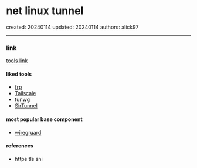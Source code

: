 # net linux tunnel

created: 20240114 updated: 20240114 authors: alick97

---
### link
[tools link](https://github.com/anderspitman/awesome-tunneling)

#### liked tools
- [frp](https://github.com/fatedier/frp)
- [Tailscale](https://www.tailscale.com/)
- [tunwg](https://github.com/ntnj/tunwg)
- [SirTunnel](https://github.com/anderspitman/SirTunnel)

#### most popular base component
- [wiregruard](https://www.wireguard.com/)

#### references
- https tls sni
